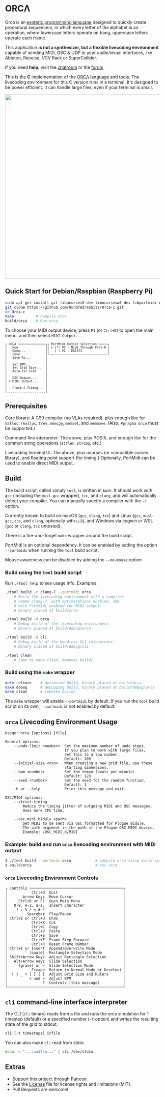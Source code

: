 # ORCΛ

Orca is an [esoteric programming language](https://en.wikipedia.org/wiki/Esoteric_programming_language) designed to quickly create procedural sequencers, in which every letter of the alphabet is an operation, where lowercase letters operate on bang, uppercase letters operate each frame.

This application **is not a synthesizer, but a flexible livecoding environment** capable of sending MIDI, OSC & UDP to your audio/visual interfaces, like Ableton, Renoise, VCV Rack or SuperCollider.

If you need <strong>help</strong>, visit the <a href="https://talk.lurk.org/channel/orca" target="_blank" rel="noreferrer" class="external ">chatroom</a> or the <a href="https://llllllll.co/t/orca-live-coding-tool/17689" target="_blank" rel="noreferrer" class="external ">forum</a>.

This is the **C** implementation of the [ORCΛ](https://wiki.xxiivv.com/site/orca.html) language and tools. The livecoding environment for this C version runs in a terminal. It's designed to be power efficient. It can handle large files, even if your terminal is small.

<img src='https://raw.githubusercontent.com/wiki/hundredrabbits/Orca-c/PREVIEW.jpg' width='600'/>

## Quick Start for Debian/Raspbian (Raspberry Pi)

```sh
sudo apt-get install git libncurses5-dev libncursesw5-dev libportmidi-dev
git clone https://github.com/hundredrabbits/Orca-c.git
cd Orca-c
make          # Compile orca
build/orca    # Run orca
```

To choose your MIDI output device, press `F1` (or `Ctrl+D`) to open the main menu, and then select `MIDI Output...`

<sup>

```
┌ ORCA ───────────────┐┌ PortMidi Device Selection ─────┐
│   New               ││ > (*) #0 - Midi Through Port-0 │
│   Open...           ││   ( ) #2 - ES1371              │
│   Save              │└────────────────────────────────┘
│   Save As...        │
│                     │
│   Set BPM...        │
│   Set Grid Size...  │
│   Auto-fit Grid     │
│                     │
│   OSC Output...     │
│ > MIDI Output...    │
│                     │
│   Clock & Timing... │
│.....................│

```

</sup>

## Prerequisites

Core library: A C99 compiler (no VLAs required), plus enough libc for `malloc`, `realloc`, `free`, `memcpy`, `memset`, and `memmove`. (Also, `#pragma once` must be supported.)

Command-line interpreter: The above, plus POSIX, and enough libc for the common string operations (`strlen`, `strcmp`, etc.)

Livecoding terminal UI: The above, plus ncurses (or compatible curses library), and floating point support (for timing.) Optionally, PortMidi can be used to enable direct MIDI output.

## Build

The build script, called simply `tool`, is written in `bash`. It should work with `gcc` (including the `musl-gcc` wrapper), `tcc`, and `clang`, and will automatically detect your compiler. You can manually specify a compiler with the `-c` option.

Currently known to build on macOS (`gcc`, `clang`, `tcc`) and Linux (`gcc`, `musl-gcc`, `tcc`, and `clang`, optionally with `LLD`), and Windows via cygwin or WSL (`gcc` or `clang`, `tcc` untested).

There is a fire-and-forget `make` wrapper around the build script.

PortMidi is an optional dependency. It can be enabled by adding the option `--portmidi` when running the `tool` build script.

Mouse awareness can be disabled by adding the `--no-mouse` option.

### Build using the `tool` build script

Run `./tool help` to see usage info. Examples:

```sh
./tool build -c clang-7 --portmidi orca
    # Build the livecoding environment with a compiler
    # named clang-7, with optimizations enabled, and
    # with PortMidi enabled for MIDI output.
    # Binary placed at build/orca

./tool build -d orca
    # Debug build of the livecoding environment.
    # Binary placed at build/debug/orca

./tool build -d cli
    # Debug build of the headless CLI interpreter.
    # Binary placed at build/debug/cli

./tool clean
    # Same as make clean. Removes build/
```

### Build using the `make` wrapper

```sh
make release    # optimized build, binary placed at build/orca
make debug      # debugging build, binary placed at build/debug/orca
make clean      # removes build/
```

The `make` wrapper will enable `--portmidi` by default. If you run the `tool` build script on its own, `--portmidi` is not enabled by default.

## `orca` Livecoding Environment Usage

```
Usage: orca [options] [file]

General options:
    --undo-limit <number>  Set the maximum number of undo steps.
                           If you plan to work with large files,
                           set this to a low number.
                           Default: 100
    --initial-size <nxn>   When creating a new grid file, use these
                           starting dimensions.
    --bpm <number>         Set the tempo (beats per minute).
                           Default: 120
    --seed <number>        Set the seed for the random function.
                           Default: 1
    -h or --help           Print this message and exit.

OSC/MIDI options:
    --strict-timing
        Reduce the timing jitter of outgoing MIDI and OSC messages.
        Uses more CPU time.

    --osc-midi-bidule <path>
        Set MIDI to be sent via OSC formatted for Plogue Bidule.
        The path argument is the path of the Plogue OSC MIDI device.
        Example: /OSC_MIDI_0/MIDI
```

### Example: build and run `orca` livecoding environment with MIDI output

```sh
$ ./tool build --portmidi orca           # compile orca using build script
$ build/orca                             # run orca
```

### `orca` Livecoding Environment Controls

```
┌ Controls ───────────────────────────────────────────┐
│           Ctrl+Q  Quit                              │
│       Arrow Keys  Move Cursor                       │
│     Ctrl+D or F1  Open Main Menu                    │
│   0-9, A-Z, a-z,  Insert Character                  │
│    ! : % / = # *                                    │
│         Spacebar  Play/Pause                        │
│ Ctrl+Z or Ctrl+U  Undo                              │
│           Ctrl+X  Cut                               │
│           Ctrl+C  Copy                              │
│           Ctrl+V  Paste                             │
│           Ctrl+S  Save                              │
│           Ctrl+F  Frame Step Forward                │
│           Ctrl+R  Reset Frame Number                │
│ Ctrl+I or Insert  Append/Overwrite Mode             │
│        ' (quote)  Rectangle Selection Mode          │
│ Shift+Arrow Keys  Adjust Rectangle Selection        │
│   Alt+Arrow Keys  Slide Selection                   │
│   ` (grave) or ~  Slide Selection Mode              │
│           Escape  Return to Normal Mode or Deselect │
│  ( ) _ + [ ] { }  Adjust Grid Size and Rulers       │
│          < and >  Adjust BPM                        │
│                ?  Controls (this message)           │
└─────────────────────────────────────────────────────┘
```

## `cli` command-line interface interpreter

The CLI (`cli` binary) reads from a file and runs the orca simulation for 1 timestep (default) or a specified number (`-t` option) and writes the resulting state of the grid to stdout.

```sh
cli [-t timesteps] infile
```

You can also make `cli` read from stdin:
```sh
echo -e "...\na34\n..." | cli /dev/stdin
```

## Extras

- Support this project through [Patreon](https://patreon.com/100).
- See the [License](LICENSE.md) file for license rights and limitations (MIT).
- Pull Requests are welcome!
